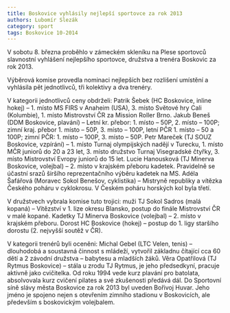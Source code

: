 ```yaml
---
title: Boskovice vyhlásily nejlepší sportovce za rok 2013
authors: Lubomír Slezák
category: sport
tags: Boskovice 10-2014
---
```


V sobotu 8. března proběhlo v zámeckém skleníku na Plese sportovců slavnostní vyhlášení nejlepšího sportovce, družstva a trenéra Boskovic za rok 2013.

Výběrová komise provedla nominaci nejlepších bez rozlišení umístění a vyhlásila pět jednotlivců, tři kolektivy a dva trenéry.

V kategorii jednotlivců ceny obdrželi: Patrik Šebek (HC Boskovice, inline hokej) – 1. místo MS FIRS v Anaheim (USA), 3. místo Světové hry Cali (Kolumbie), 1. místo Mistrovství ČR za Mission Roller Brno. Jakub Beneš (DDM Boskovice, plavání) – Letní kr. přebor: 1. místo – 50P, 2. místo – 100P; zimní kraj. přebor 1. místo – 50P, 3. místo – 100P, letní PČR 1. místo – 50 a 100P; zimní PČR: 1. místo – 100P, 3. místo – 50P. Petr Mareček (TJ SOUZ Boskovice, vzpírání) – 1. místo Turnaj olympijských nadějí v Turecku, 1. místo MČR juniorů do 20 a 23 let, 3. místo družstvo Turnaj Visegradské čtyřky, 3. místo Mistrovství Evropy juniorů do 15 let. Lucie Hanousková (TJ Minerva Boskovice, volejbal) – 2. místo v krajském přeboru kadetek. Pravidelně se účastní srazů širšího reprezentačního výběru kadetek na MS. Adéla Šafářová (Moravec Sokol Benešov, cyklistika) – Mistryně republiky a vítězka Českého poháru v cyklokrosu. V Českém poháru horských kol byla třetí.

V družstvech vybrala komise tuto trojici: muži TJ Sokol Sadros (malá kopaná) – Vítězství v 1. lize okresu Blansko, postup do finále Mistrovství ČR v malé kopané. Kadetky TJ Minerva Boskovice (volejbal) – 2. místo v krajském přeboru. Dorost HC Boskovice (hokej) – postup do 1. ligy staršího dorostu (2. nejvyšší soutěž v ČR).

V kategorii trenérů byli oceněni: Michal Gebel (LTC Velen, tenis) – dlouhodobá a soustavná činnost s mládeží, vytvořil základnu čítající cca 60 dětí a 2 závodní družstva – babytesu a mladších žáků. Věra Opatřilová (TJ Rytmus Boskovice) – stála u zrodu TJ Rytmus, je jeho předsedkyní, pracuje aktivně jako cvičitelka. Od roku 1994 vede kurz plavání pro batolata, absolvovala kurz cvičení pilates a své zkušenosti předává dál.
Do Sportovní síně slávy města Boskovice za rok 2013 byl uveden Bořivoj Huvar. Jeho jméno je spojeno nejen s otevřením zimního stadionu v Boskovicích, ale především s boskovickým volejbalem.